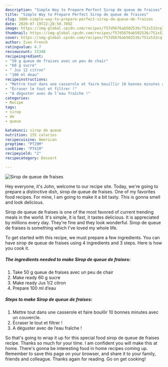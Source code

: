 ```yaml
---
description: "Simple Way to Prepare Perfect Sirop de queue de fraises"
title: "Simple Way to Prepare Perfect Sirop de queue de fraises"
slug: 3806-simple-way-to-prepare-perfect-sirop-de-queue-de-fraises
date: 2020-07-19T22:28:59.709Z
image: https://img-global.cpcdn.com/recipes/f57d5676ab502536/751x532cq70/sirop-de-queue-de-fraises-photo-principale-de-la-recette.jpg
thumbnail: https://img-global.cpcdn.com/recipes/f57d5676ab502536/751x532cq70/sirop-de-queue-de-fraises-photo-principale-de-la-recette.jpg
cover: https://img-global.cpcdn.com/recipes/f57d5676ab502536/751x532cq70/sirop-de-queue-de-fraises-photo-principale-de-la-recette.jpg
author: Ivan French
ratingvalue: 4.7
reviewcount: 15348
recipeingredient:
- "50 g queue de fraises avec un peu de chair"
- "60 g sucre"
- " Jus 12 citron"
- "100 ml deau"
recipeinstructions:
- "Mettre tout dans une casserole et faire bouillir 10 bonnes minutes avec un couvercle."
- "Écraser le tout et filtrer !"
- "A déguster avec de l’eau fraîche !"
categories:
- Recipe
tags:
- sirop
- de
- queue

katakunci: sirop de queue 
nutrition: 155 calories
recipecuisine: American
preptime: "PT29M"
cooktime: "PT41M"
recipeyield: "2"
recipecategory: Dessert

---
```



![Sirop de queue de fraises](https://img-global.cpcdn.com/recipes/f57d5676ab502536/751x532cq70/sirop-de-queue-de-fraises-photo-principale-de-la-recette.jpg)

Hey everyone, it's John, welcome to our recipe site. Today, we're going to prepare a distinctive dish, sirop de queue de fraises. One of my favorites food recipes. For mine, I am going to make it a bit tasty. This is gonna smell and look delicious.



Sirop de queue de fraises is one of the most favored of current trending meals in the world. It's simple, it is fast, it tastes delicious. It is appreciated by millions every day. They're fine and they look wonderful. Sirop de queue de fraises is something which I've loved my whole life.


To get started with this recipe, we must prepare a few ingredients. You can have sirop de queue de fraises using 4 ingredients and 3 steps. Here is how you cook it.

<!--inarticleads1-->

##### The ingredients needed to make Sirop de queue de fraises:

1. Take 50 g queue de fraises avec un peu de chair
1. Make ready 60 g sucre
1. Make ready  Jus 1/2 citron
1. Prepare 100 ml d’eau




<!--inarticleads2-->

##### Steps to make Sirop de queue de fraises:

1. Mettre tout dans une casserole et faire bouillir 10 bonnes minutes avec un couvercle.
1. Écraser le tout et filtrer !
1. A déguster avec de l’eau fraîche !




So that's going to wrap it up for this special food sirop de queue de fraises recipe. Thanks so much for your time. I am confident you will make this at home. There's gonna be interesting food in home recipes coming up. Remember to save this page on your browser, and share it to your family, friends and colleague. Thanks again for reading. Go on get cooking!
